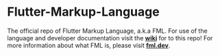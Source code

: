 # Flutter-Markup-Language
The official repo of Flutter Markup Language, a.k.a FML. For use of the language and developer documentation visit the **[wiki](https://github.com/AppDaddy-Software-Solutions-Inc/Flutter-Markup-Language/wiki)** for to this repo! For more information about what FML is, please visit **[fml.dev](http://fml.dev)**.


